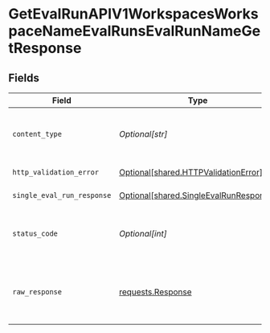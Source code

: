 # GetEvalRunAPIV1WorkspacesWorkspaceNameEvalRunsEvalRunNameGetResponse


## Fields

| Field                                                                                      | Type                                                                                       | Required                                                                                   | Description                                                                                |
| ------------------------------------------------------------------------------------------ | ------------------------------------------------------------------------------------------ | ------------------------------------------------------------------------------------------ | ------------------------------------------------------------------------------------------ |
| `content_type`                                                                             | *Optional[str]*                                                                            | :heavy_check_mark:                                                                         | HTTP response content type for this operation                                              |
| `http_validation_error`                                                                    | [Optional[shared.HTTPValidationError]](undefined/models/shared/httpvalidationerror.md)     | :heavy_minus_sign:                                                                         | Validation Error                                                                           |
| `single_eval_run_response`                                                                 | [Optional[shared.SingleEvalRunResponse]](undefined/models/shared/singleevalrunresponse.md) | :heavy_minus_sign:                                                                         | Successful Response                                                                        |
| `status_code`                                                                              | *Optional[int]*                                                                            | :heavy_check_mark:                                                                         | HTTP response status code for this operation                                               |
| `raw_response`                                                                             | [requests.Response](https://requests.readthedocs.io/en/latest/api/#requests.Response)      | :heavy_minus_sign:                                                                         | Raw HTTP response; suitable for custom response parsing                                    |